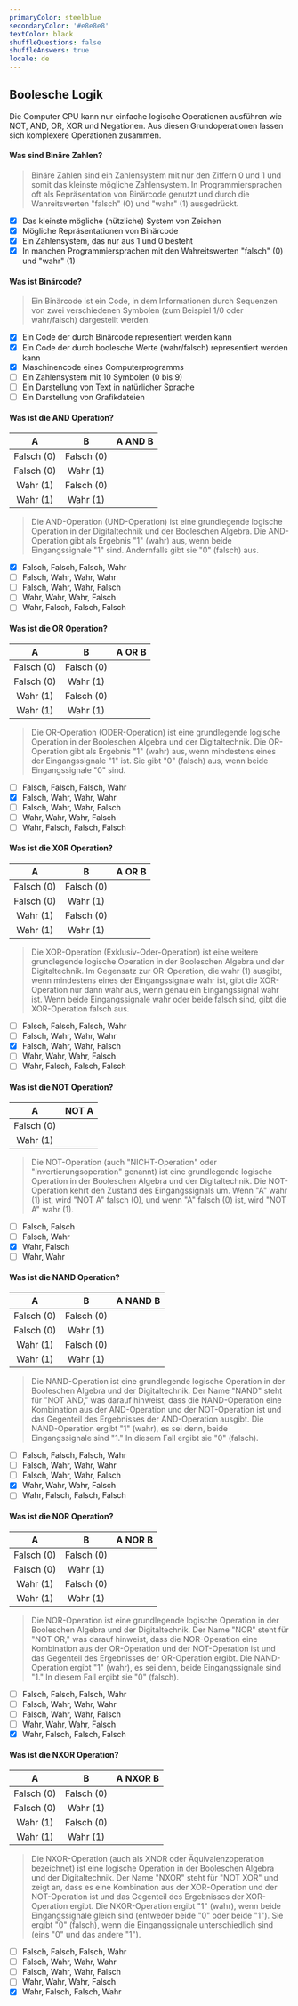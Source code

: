 ```yaml
---
primaryColor: steelblue
secondaryColor: '#e8e8e8'
textColor: black
shuffleQuestions: false
shuffleAnswers: true
locale: de
---
```


## Boolesche Logik
 
Die Computer CPU kann nur einfache logische Operationen ausführen wie NOT, AND, OR, XOR und Negationen. Aus diesen Grundoperationen lassen sich komplexere Operationen zusammen.

#### Was sind Binäre Zahlen?

> Binäre Zahlen sind ein Zahlensystem mit nur den Ziffern 0 und 1 und somit das kleinste mögliche Zahlensystem. In Programmiersprachen oft als Repräsentation von Binärcode genutzt und durch die Wahreitswerten "falsch" (0) und "wahr" (1) ausgedrückt.

- [x] Das kleinste mögliche (nützliche) System von Zeichen
- [x] Mögliche Repräsentationen von Binärcode
- [x] Ein Zahlensystem, das nur aus 1 und 0 besteht
- [x] In manchen Programmiersprachen mit den Wahreitswerten "falsch" (0) und "wahr" (1)

#### Was ist Binärcode?

> Ein Binärcode ist ein Code, in dem Informationen durch Sequenzen von zwei verschiedenen Symbolen (zum Beispiel 1/0 oder wahr/falsch) dargestellt werden.

- [x] Ein Code der durch Binärcode representiert werden kann
- [x] Ein Code der durch boolesche Werte (wahr/falsch) representiert werden kann
- [x] Maschinencode eines Computerprogramms
- [ ] Ein Zahlensystem mit 10 Symbolen (0 bis 9)
- [ ] Ein Darstellung von Text in natürlicher Sprache
- [ ] Ein Darstellung von Grafikdateien

#### Was ist die AND Operation?

|      A     |      B     | A AND B  |
|:----------:|:----------:|----------|
| Falsch (0) | Falsch (0) |          |
| Falsch (0) |   Wahr (1) |          |
|   Wahr (1) | Falsch (0) |          |
|   Wahr (1) |   Wahr (1) |          |

> Die AND-Operation (UND-Operation) ist eine grundlegende logische Operation in der Digitaltechnik und der Booleschen Algebra. Die AND-Operation gibt als Ergebnis "1" (wahr) aus, wenn beide Eingangssignale "1" sind. Andernfalls gibt sie "0" (falsch) aus.

- [x] Falsch, Falsch, Falsch,   Wahr
- [ ] Falsch,   Wahr,   Wahr,   Wahr
- [ ] Falsch,   Wahr,   Wahr, Falsch
- [ ]   Wahr,   Wahr,   Wahr, Falsch
- [ ]   Wahr, Falsch, Falsch, Falsch

#### Was ist die OR Operation?

|      A     |      B     | A OR B   |
|:----------:|:----------:|----------|
| Falsch (0) | Falsch (0) |          |
| Falsch (0) |   Wahr (1) |          |
|   Wahr (1) | Falsch (0) |          |
|   Wahr (1) |   Wahr (1) |          |

> Die OR-Operation (ODER-Operation) ist eine grundlegende logische Operation in der Booleschen Algebra und der Digitaltechnik.  Die OR-Operation gibt als Ergebnis "1" (wahr) aus, wenn mindestens eines der Eingangssignale "1" ist. Sie gibt "0" (falsch) aus, wenn beide Eingangssignale "0" sind.

- [ ] Falsch, Falsch, Falsch,   Wahr
- [x] Falsch,   Wahr,   Wahr,   Wahr
- [ ] Falsch,   Wahr,   Wahr, Falsch
- [ ]   Wahr,   Wahr,   Wahr, Falsch
- [ ]   Wahr, Falsch, Falsch, Falsch

#### Was ist die XOR Operation?

|      A     |      B     |  A OR B  |
|:----------:|:----------:|----------|
| Falsch (0) | Falsch (0) |          |
| Falsch (0) |   Wahr (1) |          |
|   Wahr (1) | Falsch (0) |          |
|   Wahr (1) |   Wahr (1) |          |

> Die XOR-Operation (Exklusiv-Oder-Operation) ist eine weitere grundlegende logische Operation in der Booleschen Algebra und der Digitaltechnik. Im Gegensatz zur OR-Operation, die wahr (1) ausgibt, wenn mindestens eines der Eingangssignale wahr ist, gibt die XOR-Operation nur dann wahr aus, wenn genau ein Eingangssignal wahr ist. Wenn beide Eingangssignale wahr oder beide falsch sind, gibt die XOR-Operation falsch aus.

- [ ] Falsch, Falsch, Falsch,   Wahr
- [ ] Falsch,   Wahr,   Wahr,   Wahr
- [x] Falsch,   Wahr,   Wahr, Falsch
- [ ]   Wahr,   Wahr,   Wahr, Falsch
- [ ]   Wahr, Falsch, Falsch, Falsch

#### Was ist die NOT Operation?

|      A     | NOT A    |
|:----------:|----------|
| Falsch (0) |          |
|   Wahr (1) |          |

> Die NOT-Operation (auch "NICHT-Operation" oder "Invertierungsoperation" genannt) ist eine grundlegende logische Operation in der Booleschen Algebra und der Digitaltechnik.  Die NOT-Operation kehrt den Zustand des Eingangssignals um. Wenn "A" wahr (1) ist, wird "NOT A" falsch (0), und wenn "A" falsch (0) ist, wird "NOT A" wahr (1).

- [ ] Falsch, Falsch
- [ ] Falsch,   Wahr
- [x]   Wahr, Falsch
- [ ]   Wahr,   Wahr

#### Was ist die NAND Operation?

|      A     |      B     | A NAND B |
|:----------:|:----------:|----------|
| Falsch (0) | Falsch (0) |          |
| Falsch (0) |   Wahr (1) |          |
|   Wahr (1) | Falsch (0) |          |
|   Wahr (1) |   Wahr (1) |          |

> Die NAND-Operation ist eine grundlegende logische Operation in der Booleschen Algebra und der Digitaltechnik. Der Name "NAND" steht für "NOT AND," was darauf hinweist, dass die NAND-Operation eine Kombination aus der AND-Operation und der NOT-Operation ist und das Gegenteil des Ergebnisses der AND-Operation ausgibt.  Die NAND-Operation ergibt "1" (wahr), es sei denn, beide Eingangssignale sind "1." In diesem Fall ergibt sie "0" (falsch).

- [ ] Falsch, Falsch, Falsch,   Wahr
- [ ] Falsch,   Wahr,   Wahr,   Wahr
- [ ] Falsch,   Wahr,   Wahr, Falsch
- [x]   Wahr,   Wahr,   Wahr, Falsch
- [ ]   Wahr, Falsch, Falsch, Falsch

#### Was ist die NOR Operation?

|      A     |      B     | A NOR B  |
|:----------:|:----------:|----------|
| Falsch (0) | Falsch (0) |          |
| Falsch (0) |   Wahr (1) |          |
|   Wahr (1) | Falsch (0) |          |
|   Wahr (1) |   Wahr (1) |          |

> Die NOR-Operation ist eine grundlegende logische Operation in der Booleschen Algebra und der Digitaltechnik. Der Name "NOR" steht für "NOT OR," was darauf hinweist, dass die NOR-Operation eine Kombination aus der OR-Operation und der NOT-Operation ist und das Gegenteil des Ergebnisses der OR-Operation ergibt.  Die NAND-Operation ergibt "1" (wahr), es sei denn, beide Eingangssignale sind "1." In diesem Fall ergibt sie "0" (falsch).

- [ ] Falsch, Falsch, Falsch,   Wahr
- [ ] Falsch,   Wahr,   Wahr,   Wahr
- [ ] Falsch,   Wahr,   Wahr, Falsch
- [ ]   Wahr,   Wahr,   Wahr, Falsch
- [x]   Wahr, Falsch, Falsch, Falsch

#### Was ist die NXOR Operation?

|      A     |      B     | A NXOR B |
|:----------:|:----------:|----------|
| Falsch (0) | Falsch (0) |          |
| Falsch (0) |   Wahr (1) |          |
|   Wahr (1) | Falsch (0) |          |
|   Wahr (1) |   Wahr (1) |          |

> Die NXOR-Operation (auch als XNOR oder Äquivalenzoperation bezeichnet) ist eine logische Operation in der Booleschen Algebra und der Digitaltechnik. Der Name "NXOR" steht für "NOT XOR" und zeigt an, dass es eine Kombination aus der XOR-Operation und der NOT-Operation ist und das Gegenteil des Ergebnisses der XOR-Operation ergibt. Die NXOR-Operation ergibt "1" (wahr), wenn beide Eingangssignale gleich sind (entweder beide "0" oder beide "1"). Sie ergibt "0" (falsch), wenn die Eingangssignale unterschiedlich sind (eins "0" und das andere "1").

- [ ] Falsch, Falsch, Falsch,   Wahr
- [ ] Falsch,   Wahr,   Wahr,   Wahr
- [ ] Falsch,   Wahr,   Wahr, Falsch
- [ ]   Wahr,   Wahr,   Wahr, Falsch
- [x]   Wahr, Falsch, Falsch,   Wahr
